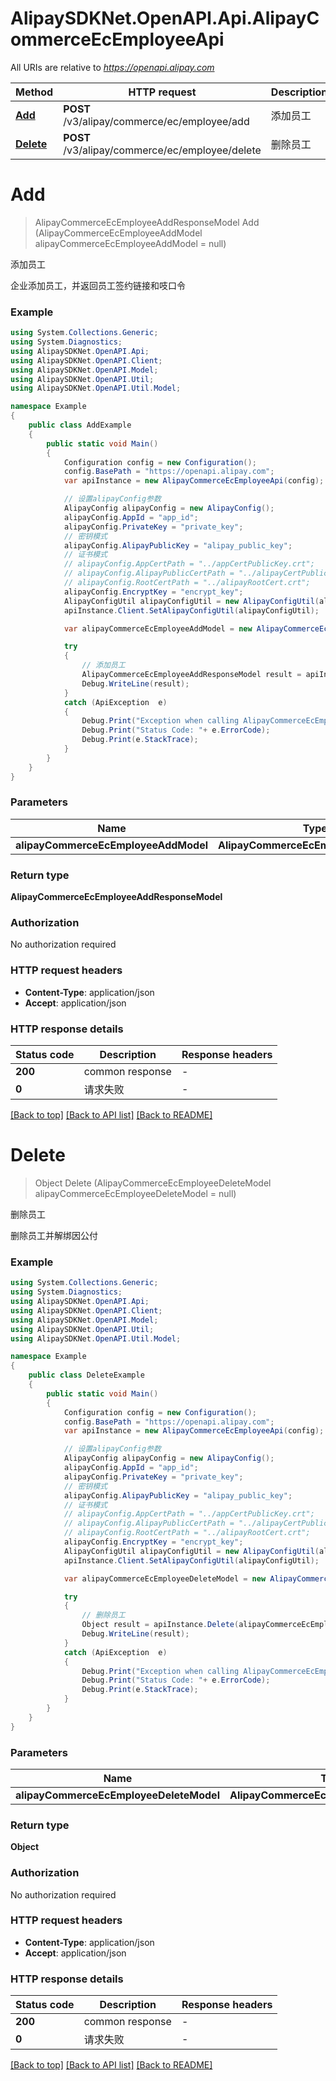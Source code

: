 # AlipaySDKNet.OpenAPI.Api.AlipayCommerceEcEmployeeApi

All URIs are relative to *https://openapi.alipay.com*

Method | HTTP request | Description
------------- | ------------- | -------------
[**Add**](AlipayCommerceEcEmployeeApi.md#add) | **POST** /v3/alipay/commerce/ec/employee/add | 添加员工
[**Delete**](AlipayCommerceEcEmployeeApi.md#delete) | **POST** /v3/alipay/commerce/ec/employee/delete | 删除员工


<a name="add"></a>
# **Add**
> AlipayCommerceEcEmployeeAddResponseModel Add (AlipayCommerceEcEmployeeAddModel alipayCommerceEcEmployeeAddModel = null)

添加员工

企业添加员工，并返回员工签约链接和吱口令

### Example
```csharp
using System.Collections.Generic;
using System.Diagnostics;
using AlipaySDKNet.OpenAPI.Api;
using AlipaySDKNet.OpenAPI.Client;
using AlipaySDKNet.OpenAPI.Model;
using AlipaySDKNet.OpenAPI.Util;
using AlipaySDKNet.OpenAPI.Util.Model;

namespace Example
{
    public class AddExample
    {
        public static void Main()
        {
            Configuration config = new Configuration();
            config.BasePath = "https://openapi.alipay.com";
            var apiInstance = new AlipayCommerceEcEmployeeApi(config);

            // 设置alipayConfig参数
            AlipayConfig alipayConfig = new AlipayConfig();
            alipayConfig.AppId = "app_id";
            alipayConfig.PrivateKey = "private_key";
            // 密钥模式
            alipayConfig.AlipayPublicKey = "alipay_public_key";
            // 证书模式
            // alipayConfig.AppCertPath = "../appCertPublicKey.crt";
            // alipayConfig.AlipayPublicCertPath = "../alipayCertPublicKey_RSA2.crt";
            // alipayConfig.RootCertPath = "../alipayRootCert.crt";
            alipayConfig.EncryptKey = "encrypt_key";
            AlipayConfigUtil alipayConfigUtil = new AlipayConfigUtil(alipayConfig);
            apiInstance.Client.SetAlipayConfigUtil(alipayConfigUtil);

            var alipayCommerceEcEmployeeAddModel = new AlipayCommerceEcEmployeeAddModel(); // AlipayCommerceEcEmployeeAddModel |  (optional) 

            try
            {
                // 添加员工
                AlipayCommerceEcEmployeeAddResponseModel result = apiInstance.Add(alipayCommerceEcEmployeeAddModel);
                Debug.WriteLine(result);
            }
            catch (ApiException  e)
            {
                Debug.Print("Exception when calling AlipayCommerceEcEmployeeApi.Add: " + e.Message );
                Debug.Print("Status Code: "+ e.ErrorCode);
                Debug.Print(e.StackTrace);
            }
        }
    }
}
```

### Parameters

Name | Type | Description  | Notes
------------- | ------------- | ------------- | -------------
 **alipayCommerceEcEmployeeAddModel** | **AlipayCommerceEcEmployeeAddModel**|  | [optional] 

### Return type

**AlipayCommerceEcEmployeeAddResponseModel**

### Authorization

No authorization required

### HTTP request headers

 - **Content-Type**: application/json
 - **Accept**: application/json


### HTTP response details
| Status code | Description | Response headers |
|-------------|-------------|------------------|
| **200** | common response |  -  |
| **0** | 请求失败 |  -  |

[[Back to top]](#) [[Back to API list]](../README.md#documentation-for-api-endpoints) [[Back to README]](../README.md)

<a name="delete"></a>
# **Delete**
> Object Delete (AlipayCommerceEcEmployeeDeleteModel alipayCommerceEcEmployeeDeleteModel = null)

删除员工

删除员工并解绑因公付

### Example
```csharp
using System.Collections.Generic;
using System.Diagnostics;
using AlipaySDKNet.OpenAPI.Api;
using AlipaySDKNet.OpenAPI.Client;
using AlipaySDKNet.OpenAPI.Model;
using AlipaySDKNet.OpenAPI.Util;
using AlipaySDKNet.OpenAPI.Util.Model;

namespace Example
{
    public class DeleteExample
    {
        public static void Main()
        {
            Configuration config = new Configuration();
            config.BasePath = "https://openapi.alipay.com";
            var apiInstance = new AlipayCommerceEcEmployeeApi(config);

            // 设置alipayConfig参数
            AlipayConfig alipayConfig = new AlipayConfig();
            alipayConfig.AppId = "app_id";
            alipayConfig.PrivateKey = "private_key";
            // 密钥模式
            alipayConfig.AlipayPublicKey = "alipay_public_key";
            // 证书模式
            // alipayConfig.AppCertPath = "../appCertPublicKey.crt";
            // alipayConfig.AlipayPublicCertPath = "../alipayCertPublicKey_RSA2.crt";
            // alipayConfig.RootCertPath = "../alipayRootCert.crt";
            alipayConfig.EncryptKey = "encrypt_key";
            AlipayConfigUtil alipayConfigUtil = new AlipayConfigUtil(alipayConfig);
            apiInstance.Client.SetAlipayConfigUtil(alipayConfigUtil);

            var alipayCommerceEcEmployeeDeleteModel = new AlipayCommerceEcEmployeeDeleteModel(); // AlipayCommerceEcEmployeeDeleteModel |  (optional) 

            try
            {
                // 删除员工
                Object result = apiInstance.Delete(alipayCommerceEcEmployeeDeleteModel);
                Debug.WriteLine(result);
            }
            catch (ApiException  e)
            {
                Debug.Print("Exception when calling AlipayCommerceEcEmployeeApi.Delete: " + e.Message );
                Debug.Print("Status Code: "+ e.ErrorCode);
                Debug.Print(e.StackTrace);
            }
        }
    }
}
```

### Parameters

Name | Type | Description  | Notes
------------- | ------------- | ------------- | -------------
 **alipayCommerceEcEmployeeDeleteModel** | **AlipayCommerceEcEmployeeDeleteModel**|  | [optional] 

### Return type

**Object**

### Authorization

No authorization required

### HTTP request headers

 - **Content-Type**: application/json
 - **Accept**: application/json


### HTTP response details
| Status code | Description | Response headers |
|-------------|-------------|------------------|
| **200** | common response |  -  |
| **0** | 请求失败 |  -  |

[[Back to top]](#) [[Back to API list]](../README.md#documentation-for-api-endpoints) [[Back to README]](../README.md)

